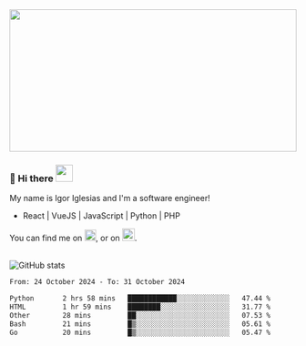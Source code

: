 <img src="https://c.tenor.com/KjVxfRrrncUAAAAd/matrix.gif" width="100%" height="250px">

### 🔭 Hi there <img src="https://raw.githubusercontent.com/MartinHeinz/MartinHeinz/master/wave.gif" width="30px">


My name is Igor Iglesias and I'm a software engineer!
<br>

<ul>
  <li> React | VueJS | JavaScript | Python | PHP </li>
</ul>
You can find me on <a href="https://twitter.com/IgorIglesias5"><img src="https://i.imgur.com/JLLlB5S.png" width="20px"></a>, or on <a href="https://www.linkedin.com/in/igor-iglesias-62478428/"><img src="https://i.imgur.com/PXyIkWx.png" width="22px"></a>.

<br>
<br>

![GitHub stats](https://github-readme-stats.vercel.app/api?username=igoiglesias&show_icons=true&count_private=true&theme=chartreuse-dark&hide_title=true)

<!--START_SECTION:waka-->

```txt
From: 24 October 2024 - To: 31 October 2024

Python       2 hrs 58 mins   ████████████░░░░░░░░░░░░░   47.44 %
HTML         1 hr 59 mins    ████████░░░░░░░░░░░░░░░░░   31.77 %
Other        28 mins         ██░░░░░░░░░░░░░░░░░░░░░░░   07.53 %
Bash         21 mins         █▒░░░░░░░░░░░░░░░░░░░░░░░   05.61 %
Go           20 mins         █▒░░░░░░░░░░░░░░░░░░░░░░░   05.47 %
```

<!--END_SECTION:waka-->
